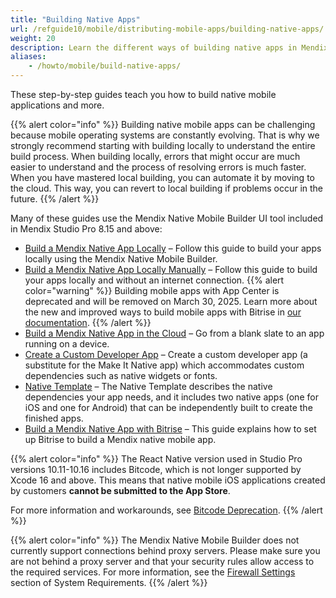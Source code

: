 ```yaml
---
title: "Building Native Apps"
url: /refguide10/mobile/distributing-mobile-apps/building-native-apps/
weight: 20
description: Learn the different ways of building native apps in Mendix.
aliases:
    - /howto/mobile/build-native-apps/
---
```


These step-by-step guides teach you how to build native mobile applications and more. 

{{% alert color="info" %}}
Building native mobile apps can be challenging because mobile operating systems are constantly evolving. That is why we strongly recommend starting with building locally to understand the entire build process. When building locally, errors that might occur are much easier to understand and the process of resolving errors is much faster. When you have mastered local building, you can automate it by moving to the cloud. This way, you can revert to local building if problems occur in the future.
{{% /alert %}}

Many of these guides use the Mendix Native Mobile Builder UI tool included in Mendix Studio Pro 8.15 and above:

* [Build a Mendix Native App Locally](/refguide10/mobile/distributing-mobile-apps/building-native-apps/native-build-locally/) – Follow this guide to build your apps locally using the Mendix Native Mobile Builder.
* [Build a Mendix Native App Locally Manually](/refguide10/mobile/distributing-mobile-apps/building-native-apps/native-build-locally-manually/) – Follow this guide to build your apps locally and without an internet connection.
{{% alert color="warning" %}}
Building mobile apps with App Center is deprecated and will be removed on March 30, 2025. Learn more about the new and improved ways to build mobile apps with Bitrise in [our documentation](/refguide10/mobile/distributing-mobile-apps/building-native-apps/bitrise/).
{{% /alert %}}
* [Build a Mendix Native App in the Cloud](/refguide10/mobile/distributing-mobile-apps/building-native-apps/deploying-native-app/) – Go from a blank slate to an app running on a device.
* [Create a Custom Developer App](/refguide10/mobile/distributing-mobile-apps/building-native-apps/how-to-devapps/) – Create a custom developer app (a substitute for the Make It Native app) which accommodates custom dependencies such as native widgets or fonts.
* [Native Template](/refguide10/mobile/distributing-mobile-apps/building-native-apps/native-template/) – The Native Template describes the native dependencies your app needs, and it includes two native apps (one for iOS and one for Android) that can be independently built to create the finished apps.
* [Build a Mendix Native App with Bitrise](/refguide10/mobile/distributing-mobile-apps/building-native-apps/bitrise/) – This guide explains how to set up Bitrise to build a Mendix native mobile app.

{{% alert color="info" %}}
The React Native version used in Studio Pro versions 10.11-10.16 includes Bitcode, which is not longer supported by Xcode 16 and above. This means that native mobile iOS applications created by customers **cannot be submitted to the App Store**. 

For more information and workarounds, see [Bitcode Deprecation](/refguide10/mobile/introduction-to-mobile-technologies/native-mobile/#bitcode-deprecation).
{{% /alert %}} 

{{% alert color="info" %}}
The Mendix Native Mobile Builder does not currently support connections behind proxy servers. Please make sure you are not behind a proxy server and that your security rules allow access to the required services. For more information, see the [Firewall Settings](/refguide10/system-requirements/#firewall-settings) section of System Requirements.
{{% /alert %}}
